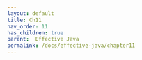```yaml
---
layout: default
title: Ch11
nav_order: 11
has_children: true
parent:  Effective Java
permalink: /docs/effective-java/chapter11
---
```


